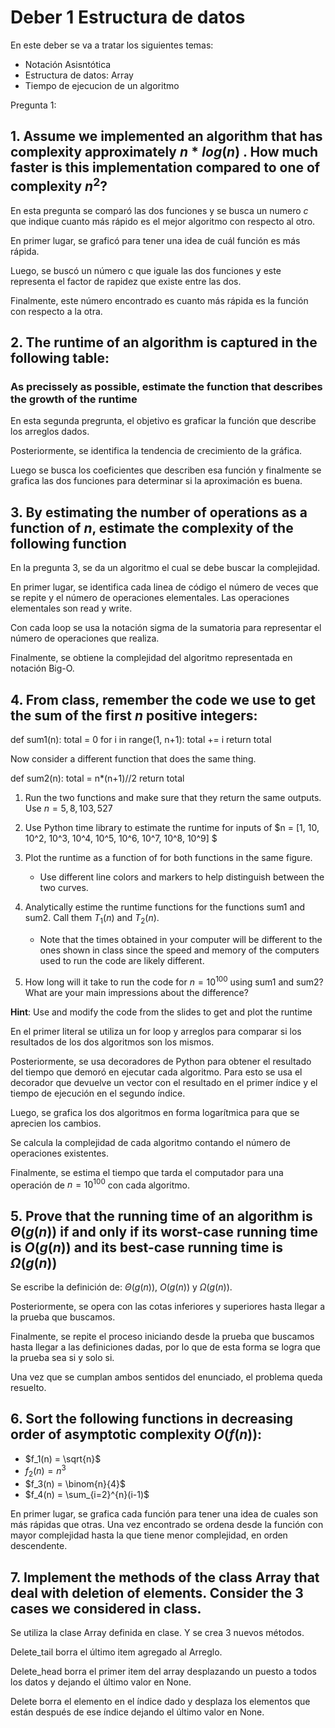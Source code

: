 # Deber 1 Estructura de datos
En este deber se va a tratar los siguientes temas:

* Notación Asisntótica
* Estructura de datos: Array
* Tiempo de ejecucion de un algoritmo 

Pregunta 1:

## 1. Assume we implemented an algorithm that has complexity approximately $n*log(n)$ . How much faster is this implementation compared to one of complexity $n^2$? 

En esta pregunta se comparó las dos funciones y se busca un numero $c$ que indique cuanto más rápido es el mejor algoritmo con respecto al otro.

En primer lugar, se graficó para tener una idea de cuál función es más rápida.

Luego, se buscó un número c que iguale las dos funciones y este representa el factor de rapidez que existe entre las dos.

Finalmente, este número encontrado es cuanto más rápida es la función con respecto a la otra.

## 2. The runtime of an algorithm is captured in the following table:

### As precissely as possible, estimate the function that describes the growth of the runtime

En esta segunda pregrunta, el objetivo es graficar la función que describe los arreglos dados. 

Posteriormente, se identifica la tendencia de crecimiento de la gráfica. 

Luego se busca los coeficientes que describen esa función y finalmente se grafica las dos funciones para determinar si la aproximación es buena. 

## 3. By estimating the number of operations as a function of $n$, estimate the complexity of the following function

En la pregunta 3, se da un algoritmo el cual se debe buscar la complejidad. 

En primer lugar, se identifica cada linea de código el número de veces que se repite y el número de operaciones elementales.
Las operaciones elementales son read y write.

Con cada loop se usa la notación sigma de la sumatoria para representar el número de operaciones que realiza.

Finalmente, se obtiene la complejidad del algoritmo representada en notación Big-O.

## 4. From class, remember the code we use to get the sum of the first $n$ positive integers:

def sum1(n):
    total = 0
    for i in range(1, n+1):
        total += i
    return total

Now consider a different function that does the same thing.

def sum2(n): 
    total = n*(n+1)//2
    return total

1. Run the two functions and make sure that they return the same outputs. Use $n = 5, 8, 103, 527$

2. Use Python time library to estimate the runtime for inputs of $n = [1, 10, 10^2, 10^3, 10^4, 10^5, 10^6, 10^7, 10^8, 10^9] $

3. Plot the runtime as a function of  for both functions in the same figure.
    * Use different line colors and markers to help distinguish between the two curves.

4. Analytically estime the runtime functions for the functions sum1 and sum2. Call them $T_1(n)$ and $T_2(n)$. 
    * Note that the times obtained in your computer will be different to the ones shown in class since the speed and memory of the computers used to run the code are likely different.

5. How long will it take to run the code for $n=10^{100}$ using sum1 and sum2? What are your main impressions about the difference?

**Hint**: Use and modify the code from the slides to get and plot the runtime

En el primer literal se utiliza un for loop y arreglos para comparar si los resultados de los dos algoritmos son los mismos.

Posteriormente, se usa decoradores de Python para obtener el resultado del tiempo que demoró en ejecutar cada algoritmo. Para esto se usa el decorador que devuelve un vector con el resultado en el primer índice y el tiempo de ejecución en el segundo índice.

Luego, se grafica los dos algoritmos en forma logarítmica para que se aprecien los cambios. 

Se calcula la complejidad de cada algoritmo contando el número de operaciones existentes.

Finalmente, se estima el tiempo que tarda el computador para una operación de $n = 10^100$ con cada algoritmo.

## 5. Prove that the running time of an algorithm is $\Theta(g(n))$ if and only if its worst-case running time is $O(g(n))$ and its best-case running time is $\Omega(g(n))$

Se escribe la definición de: $\Theta(g(n))$, $O(g(n))$ y $\Omega(g(n))$.

Posteriormente, se opera con las cotas inferiores y superiores hasta llegar a la prueba que buscamos. 

Finalmente, se repite el proceso iniciando desde la prueba que buscamos hasta llegar a las definiciones dadas, por lo que de esta forma se logra que la prueba sea si y solo si. 

Una vez que se cumplan ambos sentidos del enunciado, el problema queda resuelto.


## 6. Sort the following functions in decreasing order of asymptotic complexity $O(f(n))$:

* $f_1(n) = \sqrt{n}$
* $f_2(n) = n^3$
* $f_3(n) = \binom{n}{4}$
* $f_4(n) = \sum_{i=2}^{n}(i-1)$

En primer lugar, se grafica cada función para tener una idea de cuales son más rápidas que otras. Una vez encontrado se ordena desde la función con mayor complejidad hasta la que tiene menor complejidad, en orden descendente. 

## 7. Implement the methods of the class Array that deal with deletion of elements. Consider the 3 cases we considered in class.

Se utiliza la clase Array definida en clase. Y se crea 3 nuevos métodos. 

Delete_tail borra el último item agregado al Arreglo.

Delete_head borra el primer item del array desplazando un puesto a todos los datos y dejando el último valor en None.

Delete borra el elemento en el índice dado y desplaza los elementos que están después de ese índice dejando el último valor en None.  